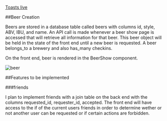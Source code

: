 [Toasts live](https://untapped-clone.herokuapp.com/)

##Beer Creation

Beers are stored in a database table called beers with columns id, style, ABV, IBU, and name. An API call is made whenever a beer show page is accessed that will retrieve all information for that beer. This beer object will be held in the state of the front end until a new beer is requested. A beer belongs_to a brewery and also has_many checkins.

On the front end, beer is rendered in the BeerShow component.

![beer](wireframes/BeerShow.png)


##Features to be implemented

###friends

I plan to implement friends with a join table on the back end with the columns requested_id, requester_id, accepted. The front end will have access to the if of the current users friends in order to determine wether or not another user can be requested or if certain actions are forbidden.
